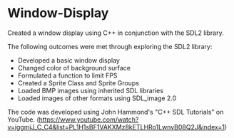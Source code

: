 # Window-Display
Created a window display using C++ in conjunction with the SDL2 library. 

The following outcomes were met through exploring the SDL2 library:

- Developed a basic window display
- Changed color of background surface
- Formulated a function to limit FPS 
- Created a Sprite Class and Sprite Groups
- Loaded BMP images using inherited SDL libraries
- Loaded images of other formats using SDL_image 2.0

The code was developed using John Hammond's "C++ SDL Tutorials" on YouTube. (https://www.youtube.com/watch?v=iggmjJ_C_C4&list=PL1H1sBF1VAKXMz8kETLHRo1LwnvB08Q2J&index=1)
